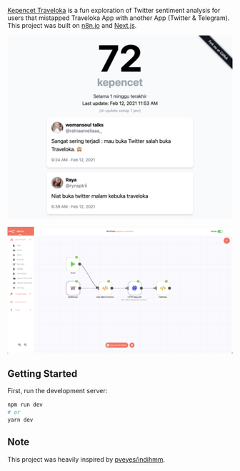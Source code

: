 [Kepencet Traveloka](https://kepencet-traveloka.vercel.app/) is a fun exploration of Twitter sentiment analysis for users that mistapped Traveloka App with another App (Twitter & Telegram). This project was built on [n8n.io](https://n8n.io) and [Next.js](https://nextjs.org/).

<img alt="Kepencet Traveloka" title="Kepencet Traveloka" src="https://github.com/arianjinx/kepencet-traveloka/blob/master/.github/ui-screenshot.png" width="600"> </br>

<img alt="n8n" title="n8n" src="https://github.com/arianjinx/kepencet-traveloka/blob/master/.github/n8n-screenshot.png" width="600"> </br>

## Getting Started

First, run the development server:

```bash
npm run dev
# or
yarn dev
```
## Note

This project was heavily inspired by [pveyes/indihmm](https://github.com/pveyes/indihmm).
